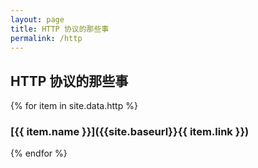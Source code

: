 ```yaml
---
layout: page
title: HTTP 协议的那些事
permalink: /http
---
```


## HTTP 协议的那些事

{% for item in site.data.http %}
### [{{ item.name }}]({{site.baseurl}}{{ item.link }})
{% endfor %}